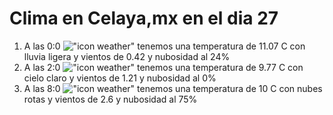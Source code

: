 # Clima en Celaya,mx en el dia 27

1. A las 0:0 !["icon weather"](http://openweathermap.org/img/w/10n.png) tenemos una temperatura de 11.07 C con lluvia ligera y  vientos de 0.42 y nubosidad al 24%
1. A las 2:0 !["icon weather"](http://openweathermap.org/img/w/01n.png) tenemos una temperatura de 9.77 C con cielo claro y  vientos de 1.21 y nubosidad al 0%
1. A las 8:0 !["icon weather"](http://openweathermap.org/img/w/04n.png) tenemos una temperatura de 10 C con nubes rotas y  vientos de 2.6 y nubosidad al 75%
